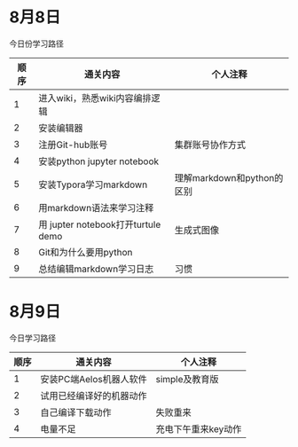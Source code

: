 # 8月8日

今日份学习路径

| 顺序     | 通关内容 | 个人注释 |
| -------- | --------|---------|
| 1 | 进入wiki，熟悉wiki内容编排逻辑 |     |
| 2 | 安装编辑器     |    |
| 3 | 注册Git-hub账号     |  集群账号协作方式  |
| 4 |   安装python jupyter notebook   |    |
| 5 | 安装Typora学习markdown   |  理解markdown和python的区别  |
| 6 | 用markdown语法来学习注释     |    |
| 7 | 用 jupter notebook打开turtule demo   | 生成式图像   |
| 8 | Git和为什么要用python     |    |
| 9 | 总结编辑markdown学习日志     |  习惯  |



# 8月9日

今日学习路径

| 顺序     | 通关内容 | 个人注释 |
| -------- | --------|---------|
| 1 | 安装PC端Aelos机器人软件 |simple及教育版     |
| 2 | 试用已经编译好的机器动作    |    |
| 3 | 自己编译下载动作     |  失败重来  |
| 4 |   电量不足   |充电下午重来key动作    |
